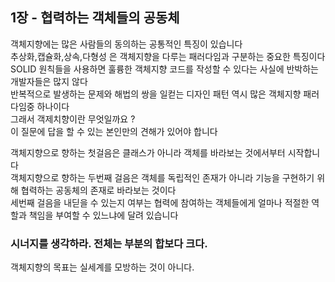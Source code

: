 ## 1장 - 협력하는 객체들의 공동체

객체지향에는 많은 사람들의 동의하는 공통적인 특징이 있습니다 <br>
추상화,캡슐화,상속,다형성 은 객체지향을 다루는 패러다임과 구분하는 중요한 특징이다<br>
SOLID 원칙들을 사용하면 훌륭한 객체지향 코드를 작성할 수 있다는 사실에 반박하는 개발자들은 많지 않다 <br>
반복적으로 발생하는 문제와 해법의 쌍을 일컫는 디자인 패턴 역시 많은 객체지향 패러다임중 하나이다 <br>
그래서 객제치향이란 무엇일까요 ? <br>
이 질문에 답을 할 수 있는 본인만의 견해가 있어야 합니다 <br>

객체지향으로 향하는 첫걸음은 클래스가 아니라 객체를 바라보는 것에서부터 시작합니다 <br>
객체지향으로 향하는 두번째 걸음은 객체를 독립적인 존재가 아니라 기능을 구현하기 위해 협력하는 공동체의 존재로 바라보는 것이다 <br>
세번째 걸음을 내딛을 수 있는지 여부는 협력에 참여하는 객체들에게 얼마나 적절한 역할과 책임을 부여할 수 있느냐에 달려 있습니다 <br>

### 시너지를 생각하라. 전체는 부분의 합보다 크다.

객체지향의 목표는 실세계를 모방하는 것이 아니다. 




